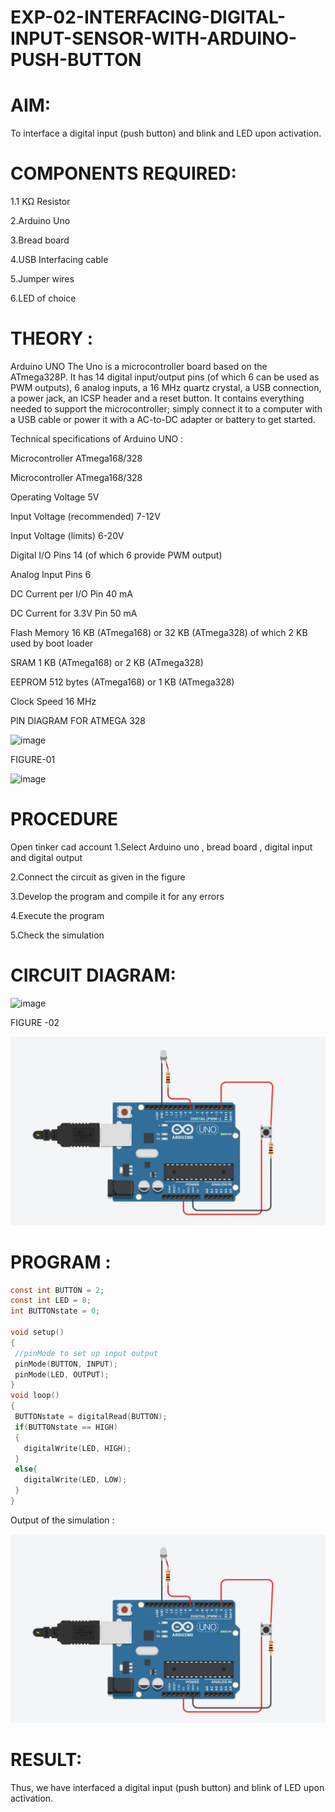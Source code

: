 # EXP-02-INTERFACING-DIGITAL-INPUT-SENSOR-WITH-ARDUINO-PUSH-BUTTON

# AIM:  
To interface a digital input (push button) and blink and LED upon activation.

# COMPONENTS REQUIRED:

1.1 KΩ Resistor 

2.Arduino Uno 

3.Bread board 

4.USB Interfacing cable 

5.Jumper wires 

6.LED of choice 


# THEORY :

Arduino UNO
 	  The Uno is a microcontroller board based on the ATmega328P. It has 14 digital input/output pins (of which 6 can be used as PWM outputs), 6 analog inputs, a 16 MHz quartz crystal, a USB connection, a power jack, an ICSP header and a reset button. 
	  It contains everything needed to support the microcontroller; simply connect it to a computer with a USB cable or power it with a AC-to-DC adapter or battery to get started.
	  
Technical specifications of Arduino UNO :

Microcontroller	ATmega168/328

Microcontroller	ATmega168/328

Operating Voltage	5V

Input Voltage (recommended)	7-12V

Input Voltage (limits)	6-20V

Digital I/O Pins	14 (of which 6 provide PWM output)

Analog Input Pins	6

DC Current per I/O Pin	40 mA

DC Current for 3.3V Pin	50 mA

Flash Memory	16 KB (ATmega168) or 32 KB (ATmega328) of which 2 KB used by boot loader

SRAM	1 KB (ATmega168) or 2 KB (ATmega328)

EEPROM	512 bytes (ATmega168) or 1 KB (ATmega328)

Clock Speed	16 MHz


PIN DIAGRAM FOR ATMEGA 328
 
![image](https://user-images.githubusercontent.com/36288975/163530394-115baee4-7ed1-49fe-9cce-d7b625e11e85.png)


FIGURE-01


![image](https://user-images.githubusercontent.com/36288975/163530431-4d390e98-0942-42d8-95b8-f57d348e6ad8.png)



# PROCEDURE 
   Open tinker cad account 
1.Select Arduino uno , bread board , digital input and digital output

2.Connect the circuit as given in the figure 

3.Develop the program and compile it for any errors 

4.Execute the program 

5.Check the simulation 



# CIRCUIT DIAGRAM: 



![image](https://user-images.githubusercontent.com/36288975/163530437-87a0afbd-b3c9-44ad-b907-5de63486fb9d.png)



FIGURE -02

![exp 2 rbt](https://github.com/vignesh0011/EXP-02-INTERFACING-DIGITAL-INPUT-SENSOR-WITH-ARDUINO-PUSH-BUTTON-/raw/main/4.png)




# PROGRAM :
 ```c
const int BUTTON = 2;
const int LED = 8;
int BUTTONstate = 0;

void setup()
{
  //pinMode to set up input output 
  pinMode(BUTTON, INPUT);
  pinMode(LED, OUTPUT);
}
void loop()
{
  BUTTONstate = digitalRead(BUTTON);
  if(BUTTONstate == HIGH)
  {
    digitalWrite(LED, HIGH);
  }
  else{
    digitalWrite(LED, LOW);
  }
}
 
 
```


Output of the simulation :

![exp 2 rbt](https://github.com/vignesh0011/EXP-02-INTERFACING-DIGITAL-INPUT-SENSOR-WITH-ARDUINO-PUSH-BUTTON-/raw/main/4.png)

# RESULT: 

Thus, we have interfaced a digital input (push button) and blink of LED upon activation.
